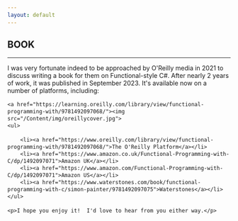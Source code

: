 ```yaml
---
layout: default
---
```


<div class="pagepanel down_arrow white">
	<div class="center">
    <h2>BOOK</h2>
    <hr/>
		<p>I was very fortunate indeed to be approached by O'Reilly media in 2021 to discuss writing a book for them on Functional-style C#.  After nearly 2 years of work, it was published in September 2023.  It's available now on a number of platforms, including:</p>
		
	<a href="https://learning.oreilly.com/library/view/functional-programming-with/9781492097068/"><img src="/Content/img/oreillycover.jpg">
	<ul>
	
		<li><a href="https://www.oreilly.com/library/view/functional-programming-with/9781492097068/">The O'Reilly Platform</a></li>
		<li><a href="https://www.amazon.co.uk/Functional-Programming-with-C/dp/1492097071">Amazon UK</a></li>
		<li><a href="https://www.amazon.com/Functional-Programming-with-C/dp/1492097071">Amazon US</a></li>
		<li><a href="https://www.waterstones.com/book/functional-programming-with-c/simon-painter/9781492097075">Waterstones</a></li>
	</ul>
	
	<p>I hope you enjoy it!  I'd love to hear from you either way.</p>
		